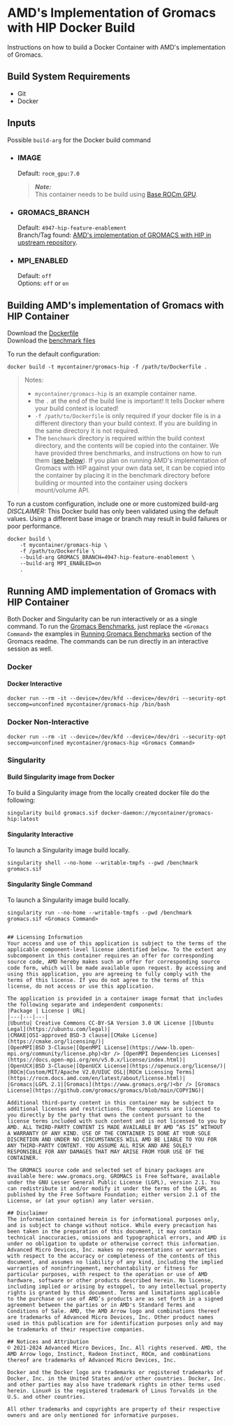# AMD's Implementation of Gromacs with HIP Docker Build
Instructions on how to build a Docker Container with AMD's implementation of Gromacs.


## Build System Requirements
- Git
- Docker

## Inputs
Possible `build-arg` for the Docker build command  

- ### IMAGE
    Default: `rocm_gpu:7.0`  
    > ***Note:***  
    >  This container needs to be build using [Base ROCm GPU](/base-gpu-mpi-rocm-docker/Dockerfile).

- ### GROMACS_BRANCH
    Default: `4947-hip-feature-enablement`  
    Branch/Tag found: [AMD's implementation of GROMACS with HIP in upstream repository](https://gitlab.com/gromacs/gromacs).

- ### MPI_ENABLED
    Default: `off`  
    Options: `off` or `on`  

## Building AMD's implementation of Gromacs with HIP Container
Download the [Dockerfile](/gromacs/docker/Dockerfile)  
Download the [benchmark files](/gromacs/docker/benchmark/) 

To run the default configuration:
```
docker build -t mycontainer/gromacs-hip -f /path/to/Dockerfile . 
```
>Notes:  
>- `mycontainer/gromacs-hip` is an example container name. 
>- the `.` at the end of the build line is important! It tells Docker where your build context is located!
>- `-f /path/to/Dockerfile` is only required if your docker file is in a different directory than your build context. If you are building in the same directory it is not required. 
>- The `benchmark` directory is required within the build context directory, and the contents will be copied into the container. We have provided three benchmarks, and instructions on how to run them ([see below](#running-amd-implementation-of-gromacs-with-hip-container)). If you plan on running AMD's implementation of Gromacs with HIP against your own data set, it can be copied into the container by placing it in the benchmark directory before building or mounted into the container using dockers mount/volume API. 

To run a custom configuration, include one or more customized build-arg  
*DISCLAIMER:* This Docker build has only been validated using the default values. Using a different base image or branch may result in build failures or poor performance.
```
docker build \
    -t mycontainer/gromacs-hip \
    -f /path/to/Dockerfile \
    --build-arg GROMACS_BRANCH=4947-hip-feature-enablement \
    --build-arg MPI_ENABLED=on
    . 
```

## Running AMD implementation of Gromacs with HIP Container
Both Docker and Singularity can be run interactively or as a single command.
To run the [Gromacs Benchmarks](/gromacs/README.md#running-gromacs-benchmarks), just replace the `<Gromacs Command>` the examples in [Running Gromacs Benchmarks](/gromacs/README.md#running-gromacs-benchmarks) section of the Gromacs readme. The commands can be run directly in an interactive session as well. 

### Docker  

#### Docker Interactive
```
docker run --rm -it --device=/dev/kfd --device=/dev/dri --security-opt seccomp=unconfined mycontainer/gromacs-hip /bin/bash
```
### Docker Non-Interactive
```
docker run --rm -it --device=/dev/kfd --device=/dev/dri --security-opt seccomp=unconfined mycontainer/gromacs-hip <Gromacs Command>
```

### Singularity  

#### Build Singularity image from Docker
To build a Singularity image from the locally created docker file do the following:
```
singularity build gromacs.sif docker-daemon://mycontainer/gromacs-hip:latest
```

#### Singularity Interactive
To launch a Singularity image build locally.
```
singularity shell --no-home --writable-tmpfs --pwd /benchmark gromacs.sif
```

#### Singularity Single Command
To launch a Singularity image build locally.
```
singularity run --no-home --writable-tmpfs --pwd /benchmark gromacs.sif <Gromacs Command>
`

## Licensing Information
Your access and use of this application is subject to the terms of the applicable component-level license identified below. To the extent any subcomponent in this container requires an offer for corresponding source code, AMD hereby makes such an offer for corresponding source code form, which will be made available upon request. By accessing and using this application, you are agreeing to fully comply with the terms of this license. If you do not agree to the terms of this license, do not access or use this application.

The application is provided in a container image format that includes the following separate and independent components: 
|Package | License | URL|
|---|---|---|
|Ubuntu| Creative Commons CC-BY-SA Version 3.0 UK License |[Ubuntu Legal](https://ubuntu.com/legal)|
|CMAKE|OSI-approved BSD-3 clause|[CMake License](https://cmake.org/licensing/)|
|OpenMPI|BSD 3-Clause|[OpenMPI License](https://www-lb.open-mpi.org/community/license.php)<br /> [OpenMPI Dependencies Licenses](https://docs.open-mpi.org/en/v5.0.x/license/index.html)|
|OpenUCX|BSD 3-Clause|[OpenUCX License](https://openucx.org/license/)|
|ROCm|Custom/MIT/Apache V2.0/UIUC OSL|[ROCm Licensing Terms](https://rocm.docs.amd.com/en/latest/about/license.html)|
|Gromacs|LGPL 2.1|[Gromacs](https://www.gromacs.org/)<br /> [Gromacs License](https://github.com/gromacs/gromacs/blob/main/COPYING)|

Additional third-party content in this container may be subject to additional licenses and restrictions. The components are licensed to you directly by the party that owns the content pursuant to the license terms included with such content and is not licensed to you by AMD. ALL THIRD-PARTY CONTENT IS MADE AVAILABLE BY AMD “AS IS” WITHOUT A WARRANTY OF ANY KIND. USE OF THE CONTAINER IS DONE AT YOUR SOLE DISCRETION AND UNDER NO CIRCUMSTANCES WILL AMD BE LIABLE TO YOU FOR ANY THIRD-PARTY CONTENT. YOU ASSUME ALL RISK AND ARE SOLELY RESPONSIBLE FOR ANY DAMAGES THAT MAY ARISE FROM YOUR USE OF THE CONTAINER.

The GROMACS source code and selected set of binary packages are available here: www.gromacs.org. GROMACS is Free Software, available under the GNU Lesser General Public License (LGPL), version 2.1. You can redistribute it and/or modify it under the terms of the LGPL as published by the Free Software Foundation; either version 2.1 of the License, or (at your option) any later version.

## Disclaimer
The information contained herein is for informational purposes only, and is subject to change without notice. While every precaution has been taken in the preparation of this document, it may contain technical inaccuracies, omissions and typographical errors, and AMD is under no obligation to update or otherwise correct this information. Advanced Micro Devices, Inc. makes no representations or warranties with respect to the accuracy or completeness of the contents of this document, and assumes no liability of any kind, including the implied warranties of noninfringement, merchantability or fitness for particular purposes, with respect to the operation or use of AMD hardware, software or other products described herein. No license, including implied or arising by estoppel, to any intellectual property rights is granted by this document. Terms and limitations applicable to the purchase or use of AMD’s products are as set forth in a signed agreement between the parties or in AMD's Standard Terms and Conditions of Sale. AMD, the AMD Arrow logo and combinations thereof are trademarks of Advanced Micro Devices, Inc. Other product names used in this publication are for identification purposes only and may be trademarks of their respective companies.

## Notices and Attribution
© 2021-2024 Advanced Micro Devices, Inc. All rights reserved. AMD, the AMD Arrow logo, Instinct, Radeon Instinct, ROCm, and combinations thereof are trademarks of Advanced Micro Devices, Inc.

Docker and the Docker logo are trademarks or registered trademarks of Docker, Inc. in the United States and/or other countries. Docker, Inc. and other parties may also have trademark rights in other terms used herein. Linux® is the registered trademark of Linus Torvalds in the U.S. and other countries.

All other trademarks and copyrights are property of their respective owners and are only mentioned for informative purposes.
